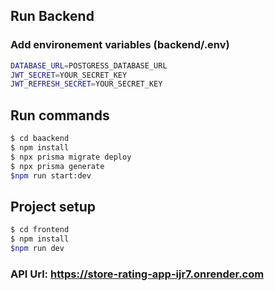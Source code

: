 ## Run Backend
### Add environement variables (backend/.env)
```bash
DATABASE_URL=POSTGRESS_DATABASE_URL
JWT_SECRET=YOUR_SECRET_KEY
JWT_REFRESH_SECRET=YOUR_SECRET_KEY
```
## Run commands
```bash
$ cd baackend
$ npm install
$ npx prisma migrate deploy
$ npx prisma generate
$npm run start:dev
```

## Project setup

```bash
$ cd frontend
$ npm install
$npm run dev
```


### API Url: https://store-rating-app-ijr7.onrender.com
